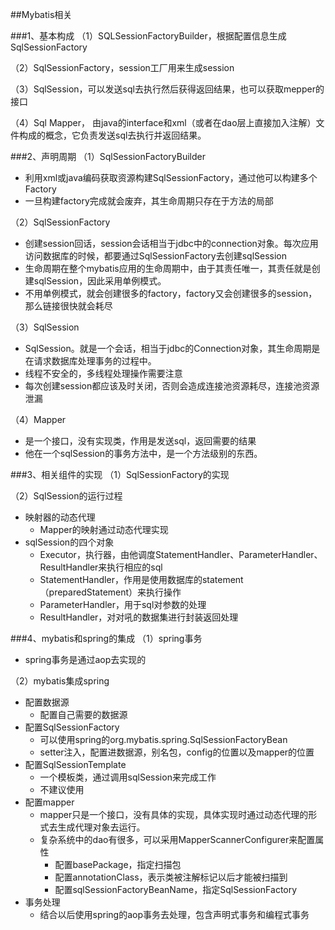 ##Mybatis相关

###1、基本构成
（1）SQLSessionFactoryBuilder，根据配置信息生成SqlSessionFactory

（2）SqlSessionFactory，session工厂用来生成session

（3）SqlSession，可以发送sql去执行然后获得返回结果，也可以获取mepper的接口

（4）Sql Mapper， 由java的interface和xml（或者在dao层上直接加入注解）文件构成的概念，它负责发送sql去执行并返回结果。


###2、声明周期
（1）SqlSessionFactoryBuilder

* 利用xml或java编码获取资源构建SqlSessionFactory，通过他可以构建多个Factory
* 一旦构建factory完成就会废弃，其生命周期只存在于方法的局部

（2）SqlSessionFactory

* 创建session回话，session会话相当于jdbc中的connection对象。每次应用访问数据库的时候，都要通过SqlSessionFactory去创建sqlSession
* 生命周期在整个mybatis应用的生命周期中，由于其责任唯一，其责任就是创建sqlSession，因此采用单例模式。
* 不用单例模式，就会创建很多的factory，factory又会创建很多的session，那么链接很快就会耗尽

（3）SqlSession

* SqlSession。就是一个会话，相当于jdbc的Connection对象，其生命周期是在请求数据库处理事务的过程中。
* 线程不安全的，多线程处理操作需要注意
* 每次创建session都应该及时关闭，否则会造成连接池资源耗尽，连接池资源泄漏

（4）Mapper

* 是一个接口，没有实现类，作用是发送sql，返回需要的结果
* 他在一个sqlSession的事务方法中，是一个方法级别的东西。

###3、相关组件的实现
（1）SqlSessionFactory的实现

（2）SqlSession的运行过程

* 映射器的动态代理
	* Mapper的映射通过动态代理实现
* sqlSession的四个对象
	* Executor，执行器，由他调度StatementHandler、ParameterHandler、ResultHandler来执行相应的sql
	* StatementHandler，作用是使用数据库的statement（preparedStatement）来执行操作
	* ParameterHandler，用于sql对参数的处理
	* ResultHandler，对对吼的数据集进行封装返回处理

###4、mybatis和spring的集成
（1）spring事务

* spring事务是通过aop去实现的

（2）mybatis集成spring

* 配置数据源
	* 配置自己需要的数据源
* 配置SqlSessionFactory
	* 可以使用spring的org.mybatis.spring.SqlSessionFactoryBean
	* setter注入，配置进数据源，别名包，config的位置以及mapper的位置
* 配置SqlSessionTemplate
	* 一个模板类，通过调用sqlSession来完成工作
	* 不建议使用
* 配置mapper
	* mapper只是一个接口，没有具体的实现，具体实现时通过动态代理的形式去生成代理对象去运行。
	* 复杂系统中的dao有很多，可以采用MapperScannerConfigurer来配置属性
		* 配置basePackage，指定扫描包
		* 配置annotationClass，表示类被注解标记以后才能被扫描到
		* 配置sqlSessionFactoryBeanName，指定SqlSessionFactory
* 事务处理
	* 结合以后使用spring的aop事务去处理，包含声明式事务和编程式事务

